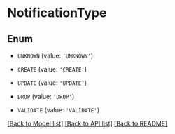 # NotificationType


## Enum

* `UNKNOWN` (value: `'UNKNOWN'`)

* `CREATE` (value: `'CREATE'`)

* `UPDATE` (value: `'UPDATE'`)

* `DROP` (value: `'DROP'`)

* `VALIDATE` (value: `'VALIDATE'`)

[[Back to Model list]](../README.md#documentation-for-models) [[Back to API list]](../README.md#documentation-for-api-endpoints) [[Back to README]](../README.md)


